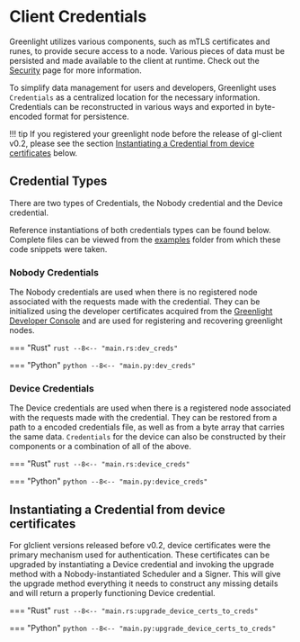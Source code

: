 # Client Credentials

Greenlight utilizes various components, such as mTLS certificates and 
runes, to provide secure access to a node. 
Various pieces of data must be persisted and made available to the client 
at runtime. Check out the [Security][security] page for more information.

To simplify data management for users and developers, Greenlight uses 
`Credentials` as a centralized location for the necessary information. 
Credentials can be reconstructed in various ways and exported in 
byte-encoded format for persistence.

!!! tip
	If you registered your greenlight node before the release of gl-client v0.2, please see the section [Instantiating a Credential from device certificates](#instantiating-a-credential-from-device-certificates) below.

## Credential Types
There are two types of Credentials, the Nobody credential and the Device credential.

Reference instantiations of both credentials types can be found below. Complete files can be viewed from the [examples](https://github.com/Blockstream/greenlight/tree/main/examples/rust) folder from which these code snippets were taken.

### Nobody Credentials

The Nobody credentials are used when there is no registered node associated with the requests made with the credential. They can be initialized using the developer certificates acquired from the [Greenlight Developer Console][gdc] and are used for registering and recovering greenlight nodes.

[gdc]: https://greenlight.blockstream.com

=== "Rust"
	```rust
--8<-- "main.rs:dev_creds"
	```
	
=== "Python"
	```python
--8<-- "main.py:dev_creds"
	```

### Device Credentials

The Device credentials are used when there is a registered node associated with the requests made with the credential. They can be restored from a path to a encoded credentials file, as well as from a byte array that carries the same data. `Credentials` for the device can also be constructed by their components or a combination of all of the above.

=== "Rust"
	```rust
--8<-- "main.rs:device_creds"
	```

=== "Python"
	```python
--8<-- "main.py:device_creds"
	```

## Instantiating a Credential from device certificates

For glclient versions released before v0.2, device certificates were the primary mechanism used for authentication. These certificates can be upgraded by instantiating a Device credential and invoking the upgrade method with a Nobody-instantiated Scheduler and a Signer. This will give the upgrade method everything it needs to construct any missing details and will return a properly functioning Device credential.

=== "Rust"
	```rust
	--8<-- "main.rs:upgrade_device_certs_to_creds"
	```

=== "Python"
	```python
	--8<-- "main.py:upgrade_device_certs_to_creds"
	```


[security]: ./security.md